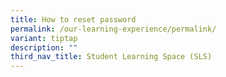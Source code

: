 ```yaml
---
title: How to reset password
permalink: /our-learning-experience/permalink/
variant: tiptap
description: ""
third_nav_title: Student Learning Space (SLS)
---
```

